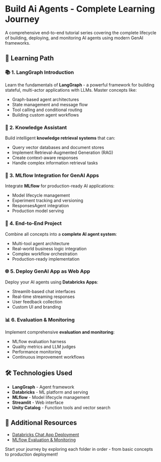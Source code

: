 # Build Ai Agents - Complete Learning Journey

A comprehensive end-to-end tutorial series covering the complete lifecycle of building, deploying, and monitoring AI agents using modern GenAI frameworks.

## 🎯 Learning Path

### 📚 **1. LangGraph Introduction**
Learn the fundamentals of **LangGraph** - a powerful framework for building stateful, multi-actor applications with LLMs. Master concepts like:
- Graph-based agent architectures
- State management and message flow
- Tool calling and conditional routing
- Building custom agent workflows

### 🧠 **2. Knowledge Assistant**
Build intelligent **knowledge retrieval systems** that can:
- Query vector databases and document stores
- Implement Retrieval-Augmented Generation (RAG)
- Create context-aware responses
- Handle complex information retrieval tasks

### 🔧 **3. MLflow Integration for GenAI Apps**
Integrate **MLflow** for production-ready AI applications:
- Model lifecycle management
- Experiment tracking and versioning
- ResponsesAgent integration
- Production model serving

### 🚀 **4. End-to-End Project**
Combine all concepts into a **complete AI agent system**:
- Multi-tool agent architecture
- Real-world business logic integration
- Complex workflow orchestration
- Production-ready implementation

### 🌐 **5. Deploy GenAI App as Web App**
Deploy your AI agents using **Databricks Apps**:
- Streamlit-based chat interfaces
- Real-time streaming responses
- User feedback collection
- Custom UI and branding

### 📊 **6. Evaluation & Monitoring**
Implement comprehensive **evaluation and monitoring**:
- MLflow evaluation harness
- Quality metrics and LLM judges
- Performance monitoring
- Continuous improvement workflows

## 🛠️ Technologies Used
- **LangGraph** - Agent framework
- **Databricks** - ML platform and serving
- **MLflow** - Model lifecycle management
- **Streamlit** - Web interface
- **Unity Catalog** - Function tools and vector search

## 📖 Additional Resources
- [Databricks Chat App Deployment](https://docs.databricks.com/aws/en/generative-ai/agent-framework/chat-app)
- [MLflow Evaluation & Monitoring](https://docs.databricks.com/aws/en/mlflow3/genai/eval-monitor/)

Start your journey by exploring each folder in order - from basic concepts to production deployment!
